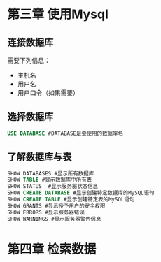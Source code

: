 # 第三章 使用Mysql
## 连接数据库
需要下列信息：
* 主机名
* 用户名
* 用户口令（如果需要）
## 选择数据库
```sql
USE DATABASE #DATABASE是要使用的数据库名
```
## 了解数据库与表
```sql
SHOW DATABASES #显示所有数据库
SHOW TABLE #显示数据库中所有表
SHOW STATUS  #显示服务器状态信息
SHOW CREATE DATABASE #显示创建特定数据库的MySQL语句
SHOW CREATE TABLE #显示创建特定表的MySQL语句
SHOW GRANTS #显示授予用户的安全权限
SHOW ERRORS #显示服务器错误
SHOW WARNINGS #显示服务器警告信息
```
# 第四章 检索数据